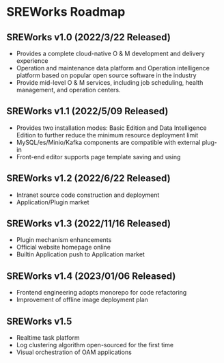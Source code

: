 # SREWorks Roadmap

## SREWorks v1.0 (2022/3/22 Released)

- Provides a complete cloud-native O & M development and delivery experience
- Operation and maintenance data platform and Operation intelligence platform based on popular open source software in the industry
- Provide mid-level O & M services, including job scheduling, health management, and operation centers.

## SREWorks v1.1 (2022/5/09 Released)

- Provides two installation modes: Basic Edition and Data Intelligence Edition to further reduce the minimum resource deployment limit
- MySQL/es/Minio/Kafka components are compatible with external plug-in
- Front-end editor supports page template saving and using

## SREWorks v1.2 (2022/6/22 Released)

- Intranet source code construction and deployment
- Application/Plugin market

## SREWorks v1.3 (2022/11/16 Released)

- Plugin mechanism enhancements
- Official website homepage online
- Builtin Application push to Application market

## SREWorks v1.4 (2023/01/06 Released)
- Frontend engineering adopts monorepo for code refactoring
- Improvement of offline image deployment plan

## SREWorks v1.5
- Realtime task platform
- Log clustering algorithm open-sourced for the first time
- Visual orchestration of OAM applications
 

